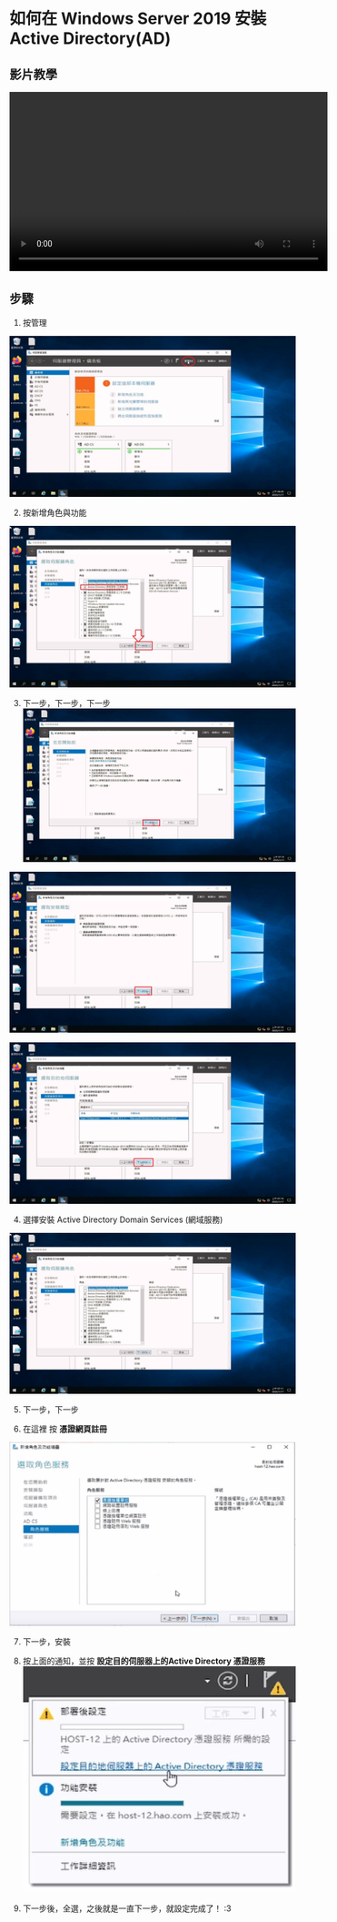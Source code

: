# 如何在 Windows Server 2019 安裝 Active Directory(AD)

## 影片教學

<video width="560" height="315" controls>
  <source src="/videos/ap-3.srv-content.mp4" type="video/mp4">
  Your browser does not support the video tag.
</video>

## 步驟
1. 按管理

![](images/click_management.png)

2. 按新增角色與功能

![](images/select_ad_option.jpg)

3. 下一步，下一步，下一步
![](images/click_next_1.jpg)

![](images/click_next_2.jpg)

![](images/click_next_3.jpg)

4. 選擇安裝 Active Directory Domain Services (網域服務)

![](images/select_ad_cert_option.jpg)

5. 下一步，下一步

6. 在這裡 按 **憑證網頁註冊**

![](images/jisjdfos-3.png)

7. 下一步，安裝

8. 按上面的通知，並按 **設定目的伺服器上的Active Directory 憑證服務**
![](images/select_notifacation_active_directory_cert.png)

9. 下一步後，全選，之後就是一直下一步，就設定完成了！ :3